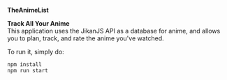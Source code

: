 **TheAnimeList**

**Track All Your Anime**\
This application uses the JikanJS API as a database for anime, and allows you to plan, track, and rate the anime you've watched.

To run it, simply do:
```
npm install
npm run start
```
